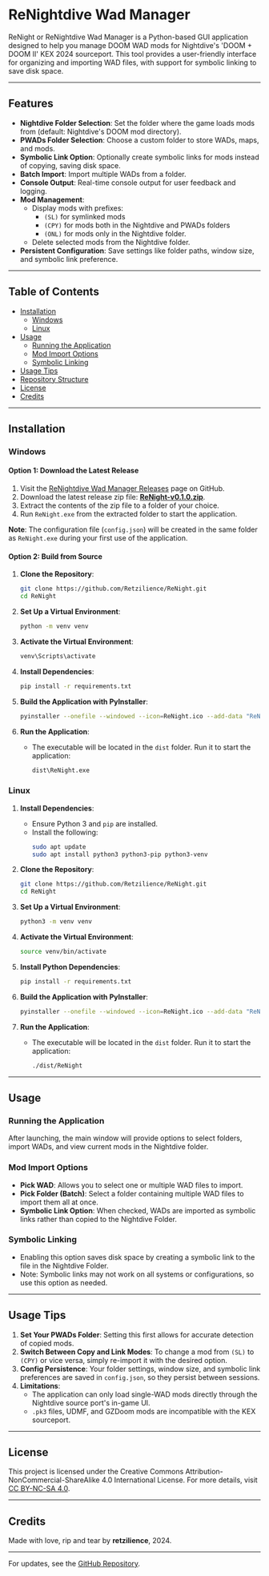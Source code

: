 # ReNightdive Wad Manager

ReNight or ReNightdive Wad Manager is a Python-based GUI application designed to help you manage DOOM WAD mods for Nightdive's 'DOOM + DOOM II' KEX 2024 sourceport. This tool provides a user-friendly interface for organizing and importing WAD files, with support for symbolic linking to save disk space.

---

## Features

- **Nightdive Folder Selection**: Set the folder where the game loads mods from (default: Nightdive's DOOM mod directory).
- **PWADs Folder Selection**: Choose a custom folder to store WADs, maps, and mods.
- **Symbolic Link Option**: Optionally create symbolic links for mods instead of copying, saving disk space.
- **Batch Import**: Import multiple WADs from a folder.
- **Console Output**: Real-time console output for user feedback and logging.
- **Mod Management**:
  - Display mods with prefixes:
    - `(SL)` for symlinked mods
    - `(CPY)` for mods both in the Nightdive and PWADs folders
    - `(ONL)` for mods only in the Nightdive folder.
  - Delete selected mods from the Nightdive folder.
- **Persistent Configuration**: Save settings like folder paths, window size, and symbolic link preference.

---

## Table of Contents
- [Installation](#installation)
  - [Windows](#windows)
  - [Linux](#linux)
- [Usage](#usage)
  - [Running the Application](#running-the-application)
  - [Mod Import Options](#mod-import-options)
  - [Symbolic Linking](#symbolic-linking)
- [Usage Tips](#usage-tips)
- [Repository Structure](#repository-structure)
- [License](#license)
- [Credits](#credits)

---

## Installation

### Windows

#### Option 1: Download the Latest Release

1. Visit the [ReNightdive Wad Manager Releases](https://github.com/Retzilience/ReNight/releases) page on GitHub.
2. Download the latest release zip file: **[ReNight-v0.1.0.zip](https://github.com/Retzilience/ReNight/releases/download/v0.1.0/ReNight-v0.1.0.zip)**.
3. Extract the contents of the zip file to a folder of your choice.
4. Run `ReNight.exe` from the extracted folder to start the application.

**Note**: The configuration file (`config.json`) will be created in the same folder as `ReNight.exe` during your first use of the application.


#### Option 2: Build from Source

1. **Clone the Repository**:
    ```bash
    git clone https://github.com/Retzilience/ReNight.git
    cd ReNight
    ```

2. **Set Up a Virtual Environment**:
    ```bash
    python -m venv venv
    ```

3. **Activate the Virtual Environment**:
   ```bash
   venv\Scripts\activate
   ```

4. **Install Dependencies**:
    ```bash
    pip install -r requirements.txt
    ```

5. **Build the Application with PyInstaller**:
    ```bash
    pyinstaller --onefile --windowed --icon=ReNight.ico --add-data "ReNight.ico;." ReNight.pyw
    ```

6. **Run the Application**:
   - The executable will be located in the `dist` folder. Run it to start the application:
     ```bash
     dist\ReNight.exe
     ```

### Linux

1. **Install Dependencies**:
   - Ensure Python 3 and `pip` are installed.
   - Install the following:
     ```bash
     sudo apt update
     sudo apt install python3 python3-pip python3-venv
     ```

2. **Clone the Repository**:
    ```bash
    git clone https://github.com/Retzilience/ReNight.git
    cd ReNight
    ```

3. **Set Up a Virtual Environment**:
    ```bash
    python3 -m venv venv
    ```

4. **Activate the Virtual Environment**:
    ```bash
    source venv/bin/activate
    ```

5. **Install Python Dependencies**:
    ```bash
    pip install -r requirements.txt
    ```

6. **Build the Application with PyInstaller**:
    ```bash
    pyinstaller --onefile --windowed --icon=ReNight.ico --add-data "ReNight.ico:." ReNight.pyw
    ```

7. **Run the Application**:
   - The executable will be located in the `dist` folder. Run it to start the application:
     ```bash
     ./dist/ReNight
     ```

---

## Usage

### Running the Application

After launching, the main window will provide options to select folders, import WADs, and view current mods in the Nightdive folder.

### Mod Import Options

- **Pick WAD**: Allows you to select one or multiple WAD files to import.
- **Pick Folder (Batch)**: Select a folder containing multiple WAD files to import them all at once.
- **Symbolic Link Option**: When checked, WADs are imported as symbolic links rather than copied to the Nightdive Folder.

### Symbolic Linking

- Enabling this option saves disk space by creating a symbolic link to the file in the Nightdive Folder.
- Note: Symbolic links may not work on all systems or configurations, so use this option as needed.

---

## Usage Tips

1. **Set Your PWADs Folder**: Setting this first allows for accurate detection of copied mods.
2. **Switch Between Copy and Link Modes**: To change a mod from `(SL)` to `(CPY)` or vice versa, simply re-import it with the desired option.
3. **Config Persistence**: Your folder settings, window size, and symbolic link preferences are saved in `config.json`, so they persist between sessions.
4. **Limitations**:
   - The application can only load single-WAD mods directly through the Nightdive source port's in-game UI.
   - `.pk3` files, UDMF, and GZDoom mods are incompatible with the KEX sourceport.

---

## License

This project is licensed under the Creative Commons Attribution-NonCommercial-ShareAlike 4.0 International License. For more details, visit [CC BY-NC-SA 4.0](http://creativecommons.org/licenses/by-nc-sa/4.0/).

---

## Credits

Made with love, rip and tear by **retzilience**, 2024.

---

For updates, see the [GitHub Repository](https://github.com/Retzilience/ReNight).
